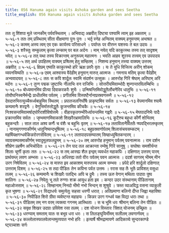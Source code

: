 ```yaml
---
title: 056 Hanuma again visits Ashoka garden and sees Seetha
title_english: 056 Hanuma again visits Ashoka garden and sees Seetha

---
```

<div class="audioEmbed"  caption="श्रीराम-हरिसीताराममूर्ति-घनपाठिभ्यां वचनम्" src="https://archive.org/download/Ramayana-recitation-Sriram-harisItArAmamUrti-Ghanapaati-v2/Kanda_5/Kanda_5_SK-056-Hanuma_again_visits_Ashoka_garden_and_sees_Seetha.mp3"></div>
ततः तु शिंशपा मूले जानकीम् पर्यवस्थिताम् ।  
अभिवाद्य अब्रवीत् दिष्ट्या पश्यामि त्वाम् इह अक्षताम् ॥ ५-५६-१  
ततः तम् प्रस्थितम् सीता वीक्षमाणा पुनः पुनः ।  
भर्तृ स्नेह अन्वितम् वाक्यम् हनूमन्तम् अभाषत ॥ ५-५६-२  
कामम् अस्य त्वम् एव एकः कार्यस्य परिसाधने ।  
पर्याप्तः पर वीरघ्न यशस्यः ते बल उदयः ॥ ५-५६-३  
शरैस्तुः सम्कुलाम् कृत्वा लन्काम् पर बल अर्दनः ।  
माम् नयेत् यदि काकुत्स्थः तस्य तत् सादृशम् भवेत् ॥ ५-५६-४  
तत् यथा तस्य विक्रान्तम् अनुरूपम् महात्मनः ।  
भवति आहव शूरस्य तत्त्वम् एव उपपादय ॥ ५-५६-५  
तत् अर्थ उपहितम् वाक्यम् प्रश्रितम् हेतु सम्हितम् ।  
निशम्य हनुमान् तस्या वाक्यम् उत्तरम् अब्रवीत् ॥ ५-५६-६  
क्षिप्रम् एष्यति काकुत्स्थो हरि ऋक्ष प्रवरैः वृतः ।  
यः ते युधि विजित्य अरीन् शोकम् व्यपनयिष्यति ॥ ५-५६-७  
एवम् आश्वास्य वैदेहीम् हनूमान् मारुत् आत्मजः ।  
गमनाय मतिम् कृत्वा वैदेहीम् अभ्यवादयत् ॥ ५-५६-८  
ततः स कपि शार्दूलः स्वामि संदर्शन उत्सुकः ।  
आरुरोह गिरि श्रेष्ठम् अरिष्टम् अरि मर्दनः ॥ ५-५६-९  
तुन्ग पद्मक जुष्टाभिः नीलाभिः वन राजिभिः ।  
सोत्तरीयमिवाम्भोदैः शृम्गान्तरविलम्बिभिः ॥ ५-५६-१०  
बोध्यमानमिव प्रीत्या दिवाकरकरैः शुभैः ।  
उन्मिषन्तिमिवोद्धूतैर्लोचनैरिव धातुभिः ॥ ५-५६-११  
तोयौघनिस्वनैर्मन्द्रैः प्राधीतमिव पर्वतम् ।  
प्रगीतमिव विस्पष्टैर्नानाप्रस्रवणस्व्नै ॥ ५-५६-१२  
देवदारुभिरत्युच्चैरूर्ध्वबाहुमिव स्थितम् ।  
प्रपातजलनिर्घोषैः प्राकृष्टमिव सर्वतः ॥ ५-५६-१३  
वेपमानमिव श्यामैः कम्पमानैः शरद्वनैः ।  
वेणुभिर्मारुतोद्धूतैः कूजन्तमिव कीचकैः ॥ ५-५६-१४  
निःश्वसन्तमिवामर्षाद्घोरैराशीविषोत्तमैः ।  
वीहारकृतगम्भीरैर्ध्यायन्तमिव गह्वरैः ॥ ५-५६-१५  
मेघपादनिभैः पादैः प्रक्रान्तमिव सर्वतः ।  
जृम्भमाणमिवाकाशे शिखरैरभ्रामालिभिः ॥ ५-५६-१६  
कूटैश्च बहुधा कीर्णै शोभितम् बहुकन्दरैः ।  
साल ताल अश्व कर्णैः च वंशैः च बहुभिः वृतम् ॥ ५-५६-१७  
लतावितानैर्विततैः प्ष्पवद्भिरलम्कृतम् ।  
नानामृगगणाकीर्णम् धातुनिष्यन्दभूषितम् ॥ ५-५६-१८  
बहुप्रस्रवणोपेतम् शिलासंचयसम्कटम् ।  
महर्षियक्षगन्धर्वकिन्नरोरगसेवितम् ॥ ५-५६-१९  
लतापादपसम्घातम् सिम्हाध्युषितकन्दरम् ।  
व्याग्रसम्घसमाकीर्णम् स्वादुमूलफलद्रुमम् ॥ ५-५६-२०  
तम् आरुरोह हनुमान् पर्वतम् पवनात्मजः ।  
राम दर्शन शीघ्रेण प्रहर्षेण अभिचोदितः ॥ ५-५६-२१  
तेन पाद तल आक्रान्ता रम्येषु गिरि सानुषु ।  
सघोषाः समशीर्यन्त शिलाः चूर्णी कृताः ततः ॥ ५-५६-२२  
स तम् आरुह्य शैल इन्द्रम् व्यवर्धत महाकपिः ।  
दक्षिणात् उत्तरम् पारम् प्रार्थयम्ल् लवण अम्भसः ॥ ५-५६-२३  
अधिरुह्य ततो वीरः पर्वतम् पवन आत्मजः ।  
ददर्श सागरम् भीमम् मीन उरग निषेवितम् ॥ ५-५६-२४  
स मारुत इव आकाशम् मारुतस्य आत्म सम्भवः ।  
प्रपेदे हरि शार्दूलो दक्षिणात् उत्तराम् दिशम् ॥ ५-५६-२५  
स तदा पीडितः तेन कपिना पर्वत उत्तमः ।  
ररास सह तैः भूतैः प्राविशत् वसुधा तलम् ॥ ५-५६-२६  
कम्पमानैः च शिखरैः पतद्भिः अपि च द्रुमैः ।  
तस्य ऊरु वेगान् मथिताः पादपाः पुष्प शालिनः ॥ ५-५६-२७  
निपेतुः भू तले रुग्णाः शक्र आयुध हता इव ।  
कन्दर उदर संस्थानाम् पीडितानाम् महाओजसाम् ॥ ५-५६-२८  
सिम्हानाम् निनदो भीमो नभो भिन्दन् स शुश्रुवे ।  
त्रस्त व्याअविद्ध वसना व्याकुली कृत भूषणा ॥ ५-५६-२९  
विद्याधर्यः समुत्पेतुः सहसा धरणी धरात् ।  
अतिप्रमाणा बलिनो दीप्त जिह्वा महाविषाः ॥ ५-५६-३०  
निपीडित शिरो ग्रीवा व्यवेष्टन्त महाहयः ।  
किन्नर उरग गन्धर्व यक्ष विद्या धराः तथा ॥ ५-५६-३१  
पीडितम् तम् नग वरम् त्यक्त्वा गगनम् आस्थिताः ।  
स च भूमि धरः श्रीमान् बलिना तेन पीडितः ॥ ५-५६-३२  
सवृक्ष शिखर उदग्राः प्रविवेश रसा तलम् ।  
दश योजन विस्तारः त्रिंशत् योजनम् उच्छ्रितः ॥ ५-५६-३३  
धरण्याम् समताम् यातः स बभूव धरा धरः ।  
स लिलङ्घुयिर्भीमम् सलीलम् लवणार्णवम् ॥ ५-५६-३४  
कल्लोलास्फालवेलान्तमुत्पपात नभो हरिः ।  
इत्यार्षे श्रीमद्रामायणे आदिकाव्ये सुन्दरकाण्डे ष्ट्पञ्चाशः सर्गः